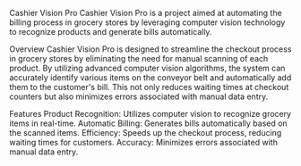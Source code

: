 Cashier Vision Pro
Cashier Vision Pro is a project aimed at automating the billing process in grocery stores by leveraging computer vision technology to recognize products and generate bills automatically.

Overview
Cashier Vision Pro is designed to streamline the checkout process in grocery stores by eliminating the need for manual scanning of each product. By utilizing advanced computer vision algorithms, the system can accurately identify various items on the conveyor belt and automatically add them to the customer's bill. This not only reduces waiting times at checkout counters but also minimizes errors associated with manual data entry.

Features
Product Recognition: Utilizes computer vision to recognize grocery items in real-time.
Automatic Billing: Generates bills automatically based on the scanned items.
Efficiency: Speeds up the checkout process, reducing waiting times for customers.
Accuracy: Minimizes errors associated with manual data entry.
